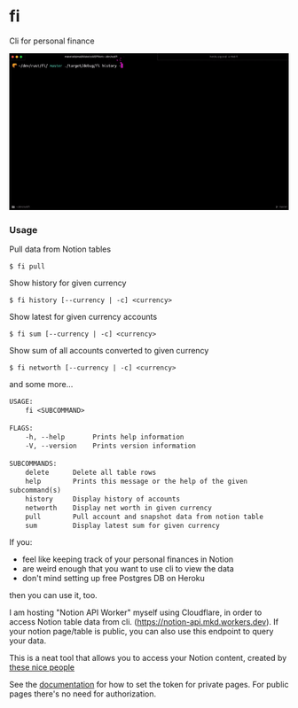 # fi

Cli for personal finance

![fi history](./assets/history.gif)


### Usage

Pull data from Notion tables
```
$ fi pull
```

Show history for given currency
```
$ fi history [--currency | -c] <currency>
```

Show latest for given currency accounts
```
$ fi sum [--currency | -c] <currency>
```

Show sum of all accounts converted to given currency
```
$ fi networth [--currency | -c] <currency>
```

and some more…

```
USAGE:
    fi <SUBCOMMAND>

FLAGS:
    -h, --help       Prints help information
    -V, --version    Prints version information

SUBCOMMANDS:
    delete      Delete all table rows
    help        Prints this message or the help of the given subcommand(s)
    history     Display history of accounts
    networth    Display net worth in given currency
    pull        Pull account and snapshot data from notion table
    sum         Display latest sum for given currency
```

If you:

- feel like keeping track of your personal finances in Notion
- are weird enough that you want to use cli to view the data
- don't mind setting up free Postgres DB on Heroku

then you can use it, too.


I am hosting "Notion API Worker" myself using Cloudflare, in order to access Notion table data from cli. (https://notion-api.mkd.workers.dev).
If your notion page/table is public, you can also use this endpoint to query your data.

This is a neat tool that allows you to access your Notion content, created by [these nice people](https://github.com/splitbee/notion-api-worker)

See the [documentation](https://github.com/splitbee/notion-api-worker) for how to set the token for private pages. For public pages there's no need for authorization.
